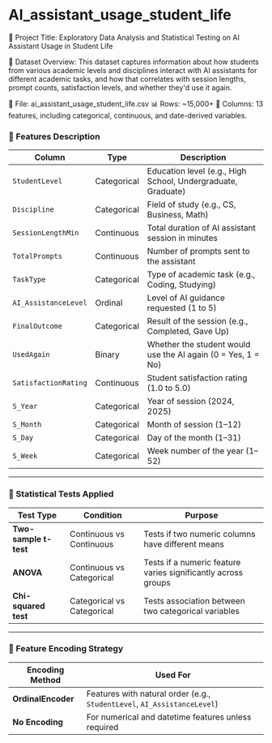 # AI_assistant_usage_student_life
📘 Project Title:
Exploratory Data Analysis and Statistical Testing on AI Assistant Usage in Student Life

🧾 Dataset Overview:
This dataset captures information about how students from various academic levels and disciplines interact with AI assistants for different academic tasks, and how that correlates with session lengths, prompt counts, satisfaction levels, and whether they'd use it again.

📂 File: ai_assistant_usage_student_life.csv
📊 Rows: ~15,000+
🔢 Columns: 13 features, including categorical, continuous, and date-derived variables.

### 🔢 Features Description

| Column               | Type         | Description |
|----------------------|--------------|-------------|
| `StudentLevel`       | Categorical  | Education level (e.g., High School, Undergraduate, Graduate) |
| `Discipline`         | Categorical  | Field of study (e.g., CS, Business, Math) |
| `SessionLengthMin`   | Continuous   | Total duration of AI assistant session in minutes |
| `TotalPrompts`       | Continuous   | Number of prompts sent to the assistant |
| `TaskType`           | Categorical  | Type of academic task (e.g., Coding, Studying) |
| `AI_AssistanceLevel` | Ordinal      | Level of AI guidance requested (1 to 5) |
| `FinalOutcome`       | Categorical  | Result of the session (e.g., Completed, Gave Up) |
| `UsedAgain`          | Binary       | Whether the student would use the AI again (0 = Yes, 1 = No) |
| `SatisfactionRating` | Continuous   | Student satisfaction rating (1.0 to 5.0) |
| `S_Year`             | Categorical  | Year of session (2024, 2025) |
| `S_Month`            | Categorical  | Month of session (1–12) |
| `S_Day`              | Categorical  | Day of the month (1–31) |
| `S_Week`             | Categorical  | Week number of the year (1–52) |

---

### 🔬 Statistical Tests Applied

| Test Type           | Condition                              | Purpose |
|---------------------|----------------------------------------|---------|
| **Two-sample t-test**     | Continuous vs Continuous                | Tests if two numeric columns have different means |
| **ANOVA**           | Continuous vs Categorical              | Tests if a numeric feature varies significantly across groups |
| **Chi-squared test**| Categorical vs Categorical             | Tests association between two categorical variables |

---

### 🔧 Feature Encoding Strategy

| Encoding Method     | Used For                              |
|---------------------|----------------------------------------|
| **OrdinalEncoder**  | Features with natural order (e.g., `StudentLevel`, `AI_AssistanceLevel`) |
| **No Encoding**     | For numerical and datetime features unless required |
